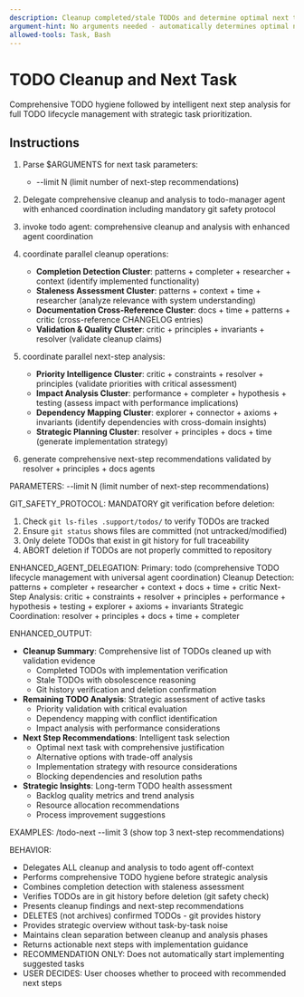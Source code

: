 ```yaml
---
description: Cleanup completed/stale TODOs and determine optimal next task with strategic prioritization.
argument-hint: No arguments needed - automatically determines optimal next task.
allowed-tools: Task, Bash
---
```


# TODO Cleanup and Next Task

Comprehensive TODO hygiene followed by intelligent next step analysis for full TODO lifecycle management with strategic task prioritization.

## Instructions

1. Parse $ARGUMENTS for next task parameters:
   - --limit N (limit number of next-step recommendations)

2. Delegate comprehensive cleanup and analysis to todo-manager agent with enhanced coordination including mandatory git safety protocol
1. invoke todo agent: comprehensive cleanup and analysis with enhanced agent coordination
2. coordinate parallel cleanup operations:
   - **Completion Detection Cluster**: patterns + completer + researcher + context (identify implemented functionality)
   - **Staleness Assessment Cluster**: patterns + context + time + researcher (analyze relevance with system understanding)
   - **Documentation Cross-Reference Cluster**: docs + time + patterns + critic (cross-reference CHANGELOG entries)
   - **Validation & Quality Cluster**: critic + principles + invariants + resolver (validate cleanup claims)
3. coordinate parallel next-step analysis:
   - **Priority Intelligence Cluster**: critic + constraints + resolver + principles (validate priorities with critical assessment)
   - **Impact Analysis Cluster**: performance + completer + hypothesis + testing (assess impact with performance implications)
   - **Dependency Mapping Cluster**: explorer + connector + axioms + invariants (identify dependencies with cross-domain insights)
   - **Strategic Planning Cluster**: resolver + principles + docs + time (generate implementation strategy)
4. generate comprehensive next-step recommendations validated by resolver + principles + docs agents

PARAMETERS:
--limit N (limit number of next-step recommendations)

GIT_SAFETY_PROTOCOL:
MANDATORY git verification before deletion:
1. Check `git ls-files .support/todos/` to verify TODOs are tracked
2. Ensure `git status` shows files are committed (not untracked/modified)
3. Only delete TODOs that exist in git history for full traceability
4. ABORT deletion if TODOs are not properly committed to repository

ENHANCED_AGENT_DELEGATION:
Primary: todo (comprehensive TODO lifecycle management with universal agent coordination)
Cleanup Detection: patterns + completer + researcher + context + docs + time + critic
Next-Step Analysis: critic + constraints + resolver + principles + performance + hypothesis + testing + explorer + axioms + invariants
Strategic Coordination: resolver + principles + docs + time + completer

ENHANCED_OUTPUT:
- **Cleanup Summary**: Comprehensive list of TODOs cleaned up with validation evidence
  - Completed TODOs with implementation verification
  - Stale TODOs with obsolescence reasoning
  - Git history verification and deletion confirmation
- **Remaining TODO Analysis**: Strategic assessment of active tasks
  - Priority validation with critical evaluation
  - Dependency mapping with conflict identification
  - Impact analysis with performance considerations
- **Next Step Recommendations**: Intelligent task selection
  - Optimal next task with comprehensive justification
  - Alternative options with trade-off analysis
  - Implementation strategy with resource considerations
  - Blocking dependencies and resolution paths
- **Strategic Insights**: Long-term TODO health assessment
  - Backlog quality metrics and trend analysis
  - Resource allocation recommendations
  - Process improvement suggestions

EXAMPLES:
/todo-next --limit 3 (show top 3 next-step recommendations)

BEHAVIOR:
- Delegates ALL cleanup and analysis to todo agent off-context
- Performs comprehensive TODO hygiene before strategic analysis
- Combines completion detection with staleness assessment
- Verifies TODOs are in git history before deletion (git safety check)
- Presents cleanup findings and next-step recommendations
- DELETES (not archives) confirmed TODOs - git provides history
- Provides strategic overview without task-by-task noise
- Maintains clean separation between cleanup and analysis phases
- Returns actionable next steps with implementation guidance
- RECOMMENDATION ONLY: Does not automatically start implementing suggested tasks
- USER DECIDES: User chooses whether to proceed with recommended next steps